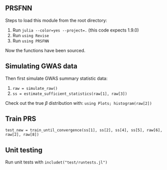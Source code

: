 ## PRSFNN

Steps to load this module from the root directory:

1. Run `julia --color=yes --project=.` (this code expects 1.9.0)
3. Run `using Revise`
4. Run `using PRSFNN`

Now the functions have been sourced. 

## Simulating GWAS data

Then first simulate GWAS summary statistic data:

1. `raw = simulate_raw()`
2. `ss = estimate_sufficient_statistics(raw[1], raw[3])`

Check out the true $\beta$ distribution with:
`using Plots; histogram(raw[2])` 

## Train PRS

`test_new = train_until_convergence(ss[1], ss[2], ss[4], ss[5], raw[6], raw[2], raw[8])`

## Unit testing

Run unit tests with `includet("test/runtests.jl")`
